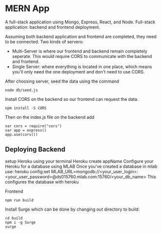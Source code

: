 # MERN App

A full-stack application using Mongo, Express, React, and Node.
Full-stack application: backend and frontend deployment.

Assuming both backend application and frontend are completed, they need to be connected.
Two kinds of servers:

* Multi-Server is where our frontend and backend remain completely seperate. This would require CORS to communicate with the backend and frontend.
* Single Server: where everything is located in one place, which means you'll only need the one deployment and don't need to use CORS.

After choosing server, seed the data using the command

```
node db/seed.js
```

Install CORS on the backend so our frontend can request the data.

```
npm install -S CORS
```

Then on the index.js file on the backend add

```
var cors = require("cors")
var app = express()
app.use(cors())
```

## Deploying Backend

setup Heroku using your terminal
Heroku create appName
Configure your Heroku for a database using MLAB
Once you've created a database in mlab use:
heroku config:set MLAB_URL=mongodb://<your_user_login>:<your_user_password>@ds015760.mlab.com:15760/<your_db_name>
This configures the database with heroku

Frontend

```
npm run build
```

Install Surge which can be done by changing out directory to build:

```
cd build
npm i -g Surge
surge
```
